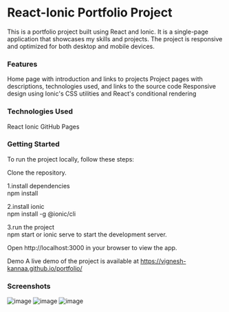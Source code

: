# React-Ionic Portfolio Project  
This is a portfolio project built using React and Ionic. It is a single-page application that showcases my skills and projects. The project is responsive and optimized for both desktop and mobile devices.

### Features
Home page with introduction and links to projects
Project pages with descriptions, technologies used, and links to the source code
Responsive design using Ionic's CSS utilities and React's conditional rendering

### Technologies Used
React
Ionic
GitHub Pages


### Getting Started
To run the project locally, follow these steps:

Clone the repository.   

1.install dependencies  
npm install

2.install ionic  
    npm install -g @ionic/cli

3.run the project  
    npm start or ionic serve to start the development server.
    
Open http://localhost:3000 in your browser to view the app.


Demo
A live demo of the project is available at https://vignesh-kannaa.github.io/portfolio/

### Screenshots
![image](https://user-images.githubusercontent.com/67087280/219882093-350c2699-4f57-45b9-8879-ee0384d79171.png)
![image](https://user-images.githubusercontent.com/67087280/219882118-92d47914-914e-490b-8949-e1e67ad57b2b.png)
![image](https://user-images.githubusercontent.com/67087280/219882136-e8c0c9fd-8314-4b2b-a12d-a43f3e9b9d4f.png)

